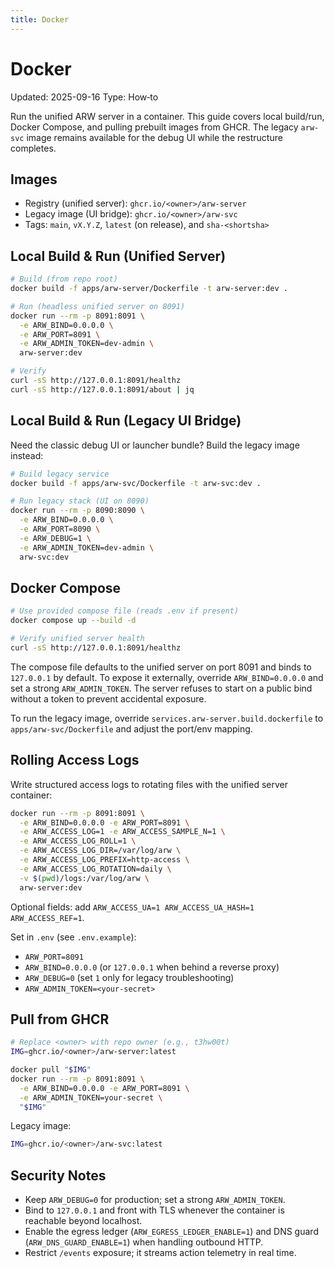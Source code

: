 ```yaml
---
title: Docker
---
```


# Docker

Updated: 2025-09-16
Type: How‑to

Run the unified ARW server in a container. This guide covers local build/run, Docker Compose, and pulling prebuilt images from GHCR. The legacy `arw-svc` image remains available for the debug UI while the restructure completes.

## Images

- Registry (unified server): `ghcr.io/<owner>/arw-server`
- Legacy image (UI bridge): `ghcr.io/<owner>/arw-svc`
- Tags: `main`, `vX.Y.Z`, `latest` (on release), and `sha-<shortsha>`

## Local Build & Run (Unified Server)

```bash
# Build (from repo root)
docker build -f apps/arw-server/Dockerfile -t arw-server:dev .

# Run (headless unified server on 8091)
docker run --rm -p 8091:8091 \
  -e ARW_BIND=0.0.0.0 \
  -e ARW_PORT=8091 \
  -e ARW_ADMIN_TOKEN=dev-admin \
  arw-server:dev

# Verify
curl -sS http://127.0.0.1:8091/healthz
curl -sS http://127.0.0.1:8091/about | jq
```

## Local Build & Run (Legacy UI Bridge)

Need the classic debug UI or launcher bundle? Build the legacy image instead:

```bash
# Build legacy service
docker build -f apps/arw-svc/Dockerfile -t arw-svc:dev .

# Run legacy stack (UI on 8090)
docker run --rm -p 8090:8090 \
  -e ARW_BIND=0.0.0.0 \
  -e ARW_PORT=8090 \
  -e ARW_DEBUG=1 \
  -e ARW_ADMIN_TOKEN=dev-admin \
  arw-svc:dev
```

## Docker Compose

```bash
# Use provided compose file (reads .env if present)
docker compose up --build -d

# Verify unified server health
curl -sS http://127.0.0.1:8091/healthz
```

The compose file defaults to the unified server on port 8091 and binds to `127.0.0.1` by default. To expose it externally, override `ARW_BIND=0.0.0.0` and set a strong `ARW_ADMIN_TOKEN`. The server refuses to start on a public bind without a token to prevent accidental exposure.

To run the legacy image, override `services.arw-server.build.dockerfile` to `apps/arw-svc/Dockerfile` and adjust the port/env mapping.

## Rolling Access Logs

Write structured access logs to rotating files with the unified server container:

```bash
docker run --rm -p 8091:8091 \
  -e ARW_BIND=0.0.0.0 -e ARW_PORT=8091 \
  -e ARW_ACCESS_LOG=1 -e ARW_ACCESS_SAMPLE_N=1 \
  -e ARW_ACCESS_LOG_ROLL=1 \
  -e ARW_ACCESS_LOG_DIR=/var/log/arw \
  -e ARW_ACCESS_LOG_PREFIX=http-access \
  -e ARW_ACCESS_LOG_ROTATION=daily \
  -v $(pwd)/logs:/var/log/arw \
  arw-server:dev
```

Optional fields: add `ARW_ACCESS_UA=1 ARW_ACCESS_UA_HASH=1 ARW_ACCESS_REF=1`.

Set in `.env` (see `.env.example`):
- `ARW_PORT=8091`
- `ARW_BIND=0.0.0.0` (or `127.0.0.1` when behind a reverse proxy)
- `ARW_DEBUG=0` (set `1` only for legacy troubleshooting)
- `ARW_ADMIN_TOKEN=<your-secret>`

## Pull from GHCR

```bash
# Replace <owner> with repo owner (e.g., t3hw00t)
IMG=ghcr.io/<owner>/arw-server:latest

docker pull "$IMG"
docker run --rm -p 8091:8091 \
  -e ARW_BIND=0.0.0.0 -e ARW_PORT=8091 \
  -e ARW_ADMIN_TOKEN=your-secret \
  "$IMG"
```

Legacy image:
```bash
IMG=ghcr.io/<owner>/arw-svc:latest
```

## Security Notes

- Keep `ARW_DEBUG=0` for production; set a strong `ARW_ADMIN_TOKEN`.
- Bind to `127.0.0.1` and front with TLS whenever the container is reachable beyond localhost.
- Enable the egress ledger (`ARW_EGRESS_LEDGER_ENABLE=1`) and DNS guard (`ARW_DNS_GUARD_ENABLE=1`) when handling outbound HTTP.
- Restrict `/events` exposure; it streams action telemetry in real time.
